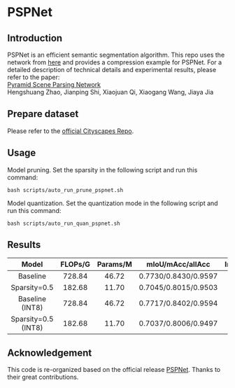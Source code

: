 # PSPNet

## Introduction
PSPNet is an efficient semantic segmentation algorithm. 
This repo uses the network from [here](https://github.com/hszhao/semseg) and provides a compression example for PSPNet.
For a detailed description of technical details and experimental results, please refer to the paper: \
[Pyramid Scene Parsing Network](https://openaccess.thecvf.com/content_cvpr_2017/html/Zhao_Pyramid_Scene_Parsing_CVPR_2017_paper.html) \
Hengshuang Zhao, Jianping Shi, Xiaojuan Qi, Xiaogang Wang, Jiaya Jia

## Prepare dataset
Please refer to the [official Cityscapes Repo](https://github.com/mcordts/cityscapesScripts).

## Usage
Model pruning. Set the sparsity in the following script and run this command:
```shell
bash scripts/auto_run_prune_pspnet.sh
```
Model quantization. Set the quantization mode in the following script and run this command:
```shell
bash scripts/auto_run_quan_pspnet.sh
```

## Results
|        Model        | FLOPs/G | Params/M |  mIoU/mAcc/allAcc  | Inference/s |
|:-------------------:|:-------:|:--------:|:-----:|:------------:|
|      Baseline       | 728.84  |  46.72   | 0.7730/0.8430/0.9597 |    0.060     |
|    Sparsity=0.5     | 182.68  |  11.70   | 0.7045/0.8015/0.9503 |    0.061    |
|   Baseline (INT8)   | 728.84  |  46.72   | 0.7717/0.8402/0.9594 |    0.028     |
| Sparsity=0.5 (INT8) | 182.68  |  11.70   | 0.7037/0.8006/0.9497 |    0.016     |


## Acknowledgement
This code is re-organized based on the official release [PSPNet](https://github.com/hszhao/semseg). Thanks to their great contributions.